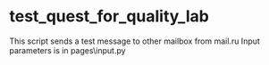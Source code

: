 # test_quest_for_quality_lab
This script sends a test message to other mailbox from mail.ru
Input parameters is in pages\input.py
